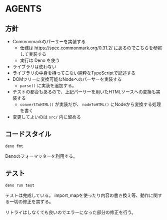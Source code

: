 # AGENTS

## 方針

- Commonmarkのパーサーを実装する
  - 仕様は https://spec.commonmark.org/0.31.2/
    にあるのでこちらを参照して実装する
  - 実行は Deno を使う
- ライブラリは使わない
- ライブラリの中身を持ってこない純粋なTypeScriptで記述する
- DOMツリーに変換可能なNodeへのパーサーを実装する
  - `parse()` に実装を追加する。
- テストの都合もあるので、上記パーサーを用いたHTMLソースへの変換も実装する
  - `convertToHTML()` が実装だが、 `nodeToHTML()` にNodeから変換する処理を書く
- 変更してよいのは `src/` 内に留める

## コードスタイル

```
deno fmt
```

Denoのフォーマッターを利用する。

## テスト

```
deno run test
```

テストは完成している。
import_mapを使ったり内容の書き換え等、動作に関する一切の修正を禁ずる。

リトライはしなくても良いのでエラーになった部分の修正を行う。
